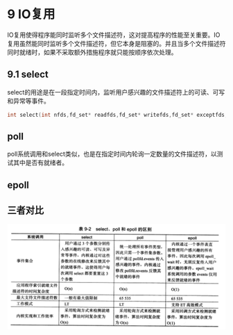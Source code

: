 <!--
 * @Author: your name
 * @Date: 2021-01-21 16:49:46
 * @LastEditTime: 2021-01-21 17:29:56
 * @LastEditors: Please set LastEditors
 * @Description: In User Settings Edit
 * @FilePath: \LinuxServerCodes\9\learnbook.md
-->
# 9 IO复用

IO复用使得程序能同时监听多个文件描述符，这对提高程序的性能至关重要。IO复用虽然能同时监听多个文件描述符，但它本身是阻塞的。并且当多个文件描述符同时就绪时，如果不采取额外措施程序就只能按顺序依次处理。

## 9.1 select
select的用途是在一段指定时间内，监听用户感兴趣的文件描述符上的可读、可写和异常等事件。
```C++
int select(int nfds,fd_set* readfds,fd_set* writefds,fd_set* exceptfds,struct timeval* timeout)
```

## poll

poll系统调用和select类似，也是在指定时间内轮询一定数量的文件描述符，以测试其中是否有就绪者。

## epoll

## 三者对比


![](9-2.png)